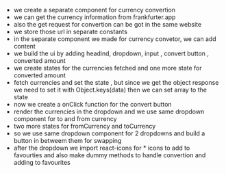 - we create a separate component for currency convertion
- we can get the currency information from frankfurter.app
- also the get request for convertion can be got in the same website
- we store those url in separate constants
- in the separate component we made for currency convetor, we can add content
- we build the ui by adding headind, dropdown, input , convert button , converted amount
- we create states for the currencies fetched and one more state for converted amount
- fetch currencies and set the state , but since we get the object response we need to set it with Object.keys(data) then we can set array to the state
- now we create a onClick function for the convert button
- render the currencies in the dropdown and we use same dropdown component for to and from currency
- two more states for fromCurrency and toCurrency
- so we use same dropdown component for 2 dropdowns and build a button in betweem them for swapping
- after the dropdown we import react-icons for \* icons to add to favourties and also make dummy methods to handle convertion and adding to favourites
